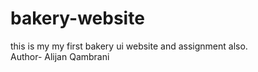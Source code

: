 # bakery-website
this is my my first bakery ui website and assignment also.
<br>
Author- Alijan Qambrani
